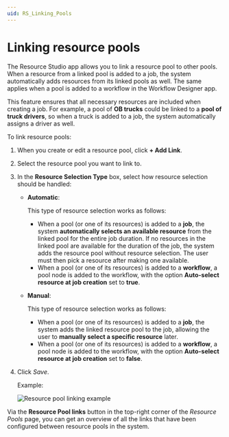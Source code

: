 ```yaml
---
uid: RS_Linking_Pools
---
```


# Linking resource pools

The Resource Studio app allows you to link a resource pool to other pools. When a resource from a linked pool is added to a job, the system automatically adds resources from its linked pools as well. The same applies when a pool is added to a workflow in the Workflow Designer app.

This feature ensures that all necessary resources are included when creating a job. For example, a pool of **OB trucks** could be linked to a **pool of truck drivers**, so when a truck is added to a job, the system automatically assigns a driver as well.

To link resource pools:

1. When you create or edit a resource pool, click **+ Add Link**.

1. Select the resource pool you want to link to.

1. In the **Resource Selection Type** box, select how resource selection should be handled:

   - **Automatic**:

     This type of resource selection works as follows:

     - When a pool (or one of its resources) is added to a **job**, the system **automatically selects an available resource** from the linked pool for the entire job duration. If no resources in the linked pool are available for the duration of the job, the system adds the resource pool without resource selection. The user must then pick a resource after making one available.
     - When a pool (or one of its resources) is added to a **workflow**, a pool node is added to the workflow, with the option **Auto-select resource at job creation** set to **true**.

   - **Manual**:

     This type of resource selection works as follows:

     - When a pool (or one of its resources) is added to a **job**, the system adds the linked resource pool to the job, allowing the user to **manually select a specific resource** later.
     - When a pool (or one of its resources) is added to a **workflow**, a pool node is added to the workflow, with the option **Auto-select resource at job creation** set to **false**.

1. Click *Save*.

   Example:

   ![Resource pool linking example](~/solutions/images/Resource_pool_linking.png)

Via the **Resource Pool links** button in the top-right corner of the *Resource Pools* page, you can get an overview of all the links that have been configured between resource pools in the system.
